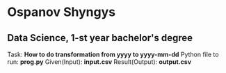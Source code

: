 # Ospanov Shyngys
## Data Science, 1-st year bachelor's degree
Task: **How to do transformation from yyyy to yyyy-mm-dd**
Python file to run: **prog.py**
Given(Input): **input.csv**
Result(Output): **output.csv**
